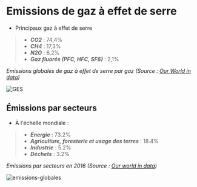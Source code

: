 # Emissions de gaz à effet de serre

- Principaux gaz à effet de serre
> * ***CO2*** : 74,4%
> * ***CH4*** : 17,3%
> * ***N2O*** : 6,2%
> * ***Gaz fluorés (PFC, HFC, SF6)*** : 2,1%

*Emissions globales de gaz à effet de serre par gaz (Source : [Our World in data](https://ourworldindata.org/greenhouse-gas-emissions))*

![GES](https://ourworldindata.org/uploads/2020/08/Global-GHG-Emissions-by-gas-1536x515.png)

## Émissions par secteurs

- À l'échelle mondiale :
> * ***Energie*** : 73.2%
> * ***Agriculture, foresterie et usage des terres*** : 18.4%
> * ***Industrie*** : 5.2%
> * ***Déchets*** : 3.2%

*Emissions par secteurs en 2016 (Source : [Our world in data](https://ourworldindata.org/emissions-by-sector))*

![emissions-globales](https://ourworldindata.org/uploads/2020/09/Emissions-by-sector-%E2%80%93-pie-charts.png)
